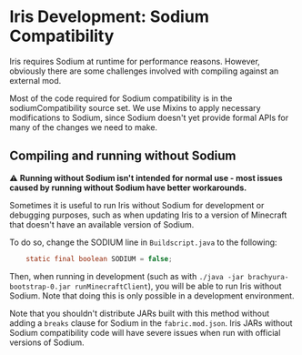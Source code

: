 # Iris Development: Sodium Compatibility

Iris requires Sodium at runtime for performance reasons. However, obviously there are some challenges involved with compiling against an external mod.

Most of the code required for Sodium compatibility is in the sodiumCompatibility source set. We use Mixins to apply necessary modifications to Sodium, since Sodium doesn't yet provide formal APIs for many of the changes we need to make.

## Compiling and running without Sodium

⚠ **Running without Sodium isn't intended for normal use - most issues caused by running without Sodium have better workarounds.**

Sometimes it is useful to run Iris without Sodium for development or debugging purposes, such as when updating Iris to a version of Minecraft that doesn't have an available version of Sodium.

To do so, change the SODIUM line in `Buildscript.java` to the following:

```java
    static final boolean SODIUM = false;
```

Then, when running in development (such as with `./java -jar brachyura-bootstrap-0.jar runMinecraftClient`), you will be able to run Iris without Sodium. Note that doing this is only possible in a development environment.

Note that you shouldn't distribute JARs built with this method without adding a `breaks` clause for Sodium in the `fabric.mod.json`. Iris JARs without Sodium compatibility code will have severe issues when run with official versions of Sodium.
